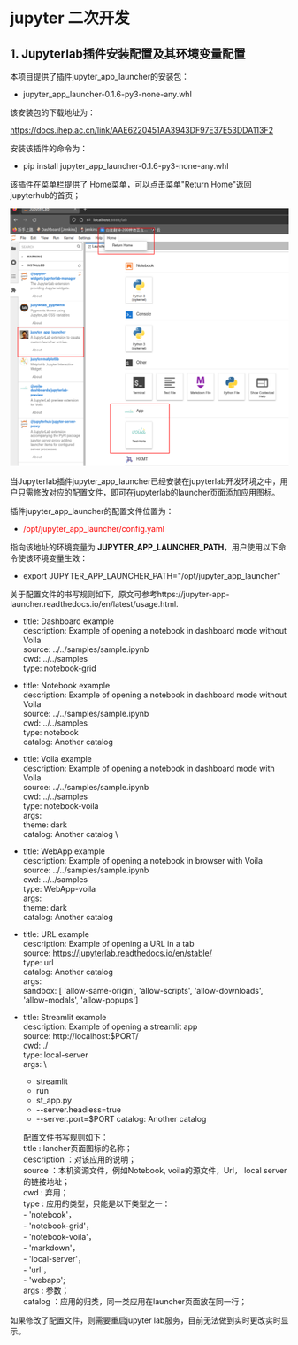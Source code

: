 # jupyter 二次开发

## 1. Jupyterlab插件安装配置及其环境变量配置

本项目提供了插件jupyter_app_launcher的安装包：

* jupyter_app_launcher-0.1.6-py3-none-any.whl 

该安装包的下载地址为：

https://docs.ihep.ac.cn/link/AAE6220451AA3943DF97E37E53DDA113F2

安装该插件的命令为：

* pip install jupyter_app_launcher-0.1.6-py3-none-any.whl 

该插件在菜单栏提供了 Home菜单，可以点击菜单"Return Home"返回jupyterhub的首页；

![enter description here](../images/jupyterhubhome.png)

当Jupyterlab插件jupyter_app_launcher已经安装在jupyterlab开发环境之中，用户只需修改对应的配置文件，即可在jupyterlab的launcher页面添加应用图标。

插件jupyter_app_launcher的配置文件位置为：

* <font color=#FF0000 >/opt/jupyter_app_launcher/config.yaml</font>  

指向该地址的环境变量为 **JUPYTER_APP_LAUNCHER_PATH**，用户使用以下命令使该环境变量生效：

* export JUPYTER_APP_LAUNCHER_PATH="/opt/jupyter_app_launcher" 

关于配置文件的书写规则如下，原文可参考https://jupyter-app-launcher.readthedocs.io/en/latest/usage.html.

- title: Dashboard example \
  description: Example of opening a notebook in dashboard mode without Voila \
  source: ../../samples/sample.ipynb \
  cwd: ../../samples \
  type: notebook-grid 

- title: Notebook example \
  description: Example of opening a notebook in dashboard mode without Voila \
  source: ../../samples/sample.ipynb \
  cwd: ../../samples \
  type: notebook \
  catalog: Another catalog 

- title: Voila example \
  description: Example of opening a notebook in dashboard mode with Voila \
  source: ../../samples/sample.ipynb \
  cwd: ../../samples \
  type: notebook-voila \
  args: \
      theme: dark \
  catalog: Another catalog \

- title: WebApp example \
  description: Example of opening a notebook in browser with Voila \
  source: ../../samples/sample.ipynb \
  cwd: ../../samples \
  type: WebApp-voila \
  args: \
      theme: dark \
  catalog: Another catalog 
 
- title: URL example \
  description: Example of opening a URL in a tab \
  source: https://jupyterlab.readthedocs.io/en/stable/ \
  type: url  \
  catalog: Another catalog \
  args: \
      sandbox: [ 'allow-same-origin', 'allow-scripts', 'allow-downloads', 'allow-modals', 'allow-popups'] 

- title: Streamlit example \
  description: Example of opening a streamlit app \
  source: http://localhost:$PORT/ \
  cwd: ./  \
  type: local-server \
  args: \

    - streamlit
    - run
    - st_app.py
    - --server.headless=true
    - --server.port=$PORT
      catalog: Another catalog

  配置文件书写规则如下： \
    title : lancher页面图标的名称；\
    description ：对该应用的说明； \
    source ：本机资源文件，例如Notebook, voila的源文件，Url， local server的链接地址； \
    cwd : 弃用； \
    type : 应用的类型，只能是以下类型之一：  \
  		   - 'notebook'，\
  		   - 'notebook-grid'，\
  		   - 'notebook-voila'，\
  		   - 'markdown'，\
  		   - 'local-server'，\
  		   - 'url'， \
  		   - 'webapp'; \
   args : 参数；\
   catalog ：应用的归类，同一类应用在launcher页面放在同一行；

如果修改了配置文件，则需要重启jupyter lab服务，目前无法做到实时更改实时显示。
	 
